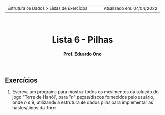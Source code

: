 
<table>
<tr>
<td align="left" width="8000">
<small>Estrutura de Dados > Listas de Exercícios</small>
</td>
<td align="right">
<small>Atualizado&nbsp;em:&nbsp;04/04/2022</small>
</td>
</tr>
</table>

<br>

<h1 align="center">
Lista 6 - Pilhas
</h1>
<h4 align="center">
Prof. Eduardo Ono
</h4>

<br>

## Exercícios

1. Escreva um programa para mostrar todos os movimentos da solução do jogo "Torre de Hanói", para "_n_" peças/discos fornecidos pelo usuário, onde _n_ &le; 9, utilizando a estrutura de dados pilha para implementar as hastes/pinos da Torre.

<br>
